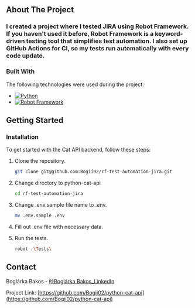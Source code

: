 <a name="readme-top"></a>

<!-- PROJECT LOGO -->
<br />

<!-- ABOUT THE PROJECT -->

## About The Project

<h3> I created a project where I tested JIRA using Robot Framework.
If you haven't used it before, Robot Framework is a keyword-driven testing tool that simplifies test automation.
I also set up GitHub Actions for CI, so my tests run automatically with every code update.</h3>

### Built With

The following technologies were used during the project:

* [![Python][Python]][Python-url]
* [![Robot Framework][RF]][RF-url]

<!-- GETTING STARTED -->

## Getting Started

### Installation

To get started with the Cat API backend, follow these steps:

1. Clone the repository.
   ```sh
   git clone git@github.com:Bogii02/rf-test-automation-jira.git
   ```
2. Change directory to python-cat-api
   ```sh
   cd rf-test-automation-jira
   ```
3. Change .env.sample file name to .env.
   ```sh
   mv .env.sample .env
   ```
4. Fill out .env file with necessary data.

5. Run the tests.
   ```sh
   robot .\Tests\
   ```

<!-- CONTACT -->

## Contact

Boglárka Bakos - [@Boglárka Bakos_LinkedIn](https://linkedin.com/in/boglarka-bakos)

Project Link: [https://github.com/Bogii02/python-cat-api](https://github.com/Bogii02/python-cat-api)


[Python]: https://img.shields.io/badge/python-3670A0?style=for-the-badge&logo=python&logoColor=ffdd54
[Python-url]: https://www.python.org

[RF]: https://img.shields.io/badge/ROBOT%20FRAMEWORK-black?style=for-the-badge&logo=robotframework
[RF-url]: https://robotframework.org
